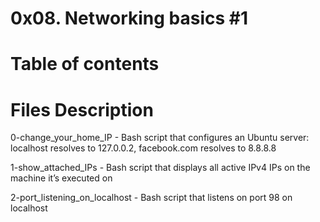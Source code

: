 # 0x08. Networking basics #1

# Table of contents

# Files	Description



0-change_your_home_IP -	Bash script that configures an Ubuntu server: localhost resolves to 127.0.0.2, facebook.com resolves to 8.8.8.8

1-show_attached_IPs	- Bash script that displays all active IPv4 IPs on the machine it’s executed on

2-port_listening_on_localhost	- Bash script that listens on port 98 on localhost
